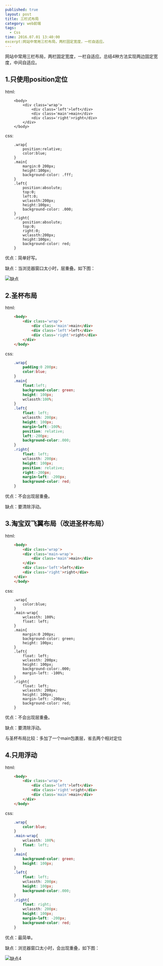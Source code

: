 ```yaml
---
published: true
layout: post
title: 三栏式布局
category: web前端
tags: 
  - Css
time: 2016.07.01 13:40:00
excerpt:网站中常用三栏布局，两栏固定宽度，一栏自适应。 
---
```


网站中常用三栏布局，两栏固定宽度，一栏自适应。总结4种方法实现两边固定宽度，中间自适应。

<!--more-->

## 1.只使用position定位

html:

```
	<body>
		<div class='wrap'>
			<div class='left'>left</div>
			<div class='main'>main</div>
			<div class='right'>right</div>
		</div>	
	</body>
```

css:

```
	.wrap{
		position:relative;
		color:blue;
	}
	.main{
		margin:0 200px;
		height:100px;
		background-color: .fff;
	}
	.left{
		position:absolute;
		top:0;
		left:0;
		wclassth:200px;
		height:100px;
		background-color: .000;
	}
	.right{
		position:absolute;
		top:0;
		right:0;
		wclassth:200px;
		height:100px;
		background-color: red;
	}
```

优点：简单好写。

缺点：当浏览器窗口太小时，层重叠。如下图：

![缺点](http://7xsuhb.com1.z0.glb.clouddn.com/16-7-1/69811114.jpg)

## 2.圣杯布局

html:

```html
	<body>
		<div class='wrap'>
			<div class='main'>main</div>
			<div class='left'>left</div>
			<div class='right'>right</div>
		</div>	
	</body>
```

css:

```css
	.wrap{
		padding:0 200px;
		color:blue;
	}
	.main{
		float:left;
		background-color: green;
		height: 100px;
		wclassth:100%;
	}
	.left{
		float: left;
		wclassth: 200px;
		height: 100px;
		margin-left:-100%;
		position: relative;
		left:-200px;
		background-color:.000;
	}
	.right{
		float: left;
		wclassth: 200px;
		height: 100px;
		position: relative;
		right:-200px;
		margin-left: -200px;
		background-color: red;
	}
```

优点：不会出现层重叠。

缺点：要清除浮动。

## 3.淘宝双飞翼布局（改进圣杯布局）

html:

```html
	<body>
		<div class='wrap'>
		<div class='main-wrap'>
			<div class='main'>main</div>
		</div>
		<div class='left'>left</div>
		<div class='right'>right</div>
	</div>	
	</body>
```

css:

```
	.wrap{
		color:blue;
	}
	.main-wrap{
		wclassth: 100%;
		float: left;
	}
	.main{	
		margin:0 200px;
		background-color: green;
		height: 100px;
	}
	.left{
		float: left;
		wclassth: 200px;
		height: 100px;
		background-color:.000;
		margin-left: -100%;
	}
	.right{
		float: left;
		wclassth: 200px;
		height: 100px;
		margin-left: -200px;
		background-color: red;
	}
```

优点：不会出现层重叠。

缺点：要清除浮动。

与圣杯布局比较：多加了一个main包裹层，省去两个相对定位

## 4.只用浮动

html:

```html
	<body>
		<div class='wrap'>
			<div class='left'>left</div>
			<div class='right'>right</div>
			<div class='main'>main</div>
		</div>	
	</body>
```

css:

```Css
	.wrap{
		color:blue;
	}
	.main-wrap{
		wclassth: 100%;
		float: left;
	}
	.main{	
		background-color: green;
		height: 100px;
	}
	.left{
		float: left;
		wclassth: 200px;
		height: 100px;
		background-color:.000;
	}
	.right{
		float: right;
		wclassth: 200px;
		height: 100px;
		margin-left: -200px;
		background-color: red;
	}
```

优点：最简单。

缺点：浏览器窗口太小时，会出现重叠，如下图：

![缺点4](http://7xsuhb.com1.z0.glb.clouddn.com/16-7-1/66783734.jpg)

